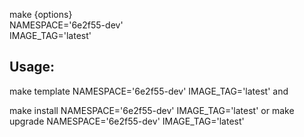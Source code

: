   make {options} \
  NAMESPACE='6e2f55-dev'\
  IMAGE_TAG='latest'


## Usage:

  make template NAMESPACE='6e2f55-dev' IMAGE_TAG='latest' and

  make install NAMESPACE='6e2f55-dev' IMAGE_TAG='latest' or
  make upgrade NAMESPACE='6e2f55-dev' IMAGE_TAG='latest'